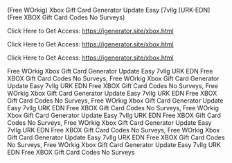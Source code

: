 (Free WOrkig) Xbox Gift Card Generator Update Easy [7vllg [URK-EDN] (Free XBOX Gift Card Codes No Surveys)

Click Here to Get Access: https://igenerator.site/xbox.html

Click Here to Get Access: https://igenerator.site/xbox.html

Click Here to Get Access: https://igenerator.site/xbox.html

 Free WOrkig Xbox Gift Card Generator Update Easy 7vllg URK EDN Free XBOX Gift Card Codes No Surveys, Free WOrkig Xbox Gift Card Generator Update Easy 7vllg URK EDN Free XBOX Gift Card Codes No Surveys, Free WOrkig Xbox Gift Card Generator Update Easy 7vllg URK EDN Free XBOX Gift Card Codes No Surveys, Free WOrkig Xbox Gift Card Generator Update Easy 7vllg URK EDN Free XBOX Gift Card Codes No Surveys, Free WOrkig Xbox Gift Card Generator Update Easy 7vllg URK EDN Free XBOX Gift Card Codes No Surveys, Free WOrkig Xbox Gift Card Generator Update Easy 7vllg URK EDN Free XBOX Gift Card Codes No Surveys, Free WOrkig Xbox Gift Card Generator Update Easy 7vllg URK EDN Free XBOX Gift Card Codes No Surveys, Free WOrkig Xbox Gift Card Generator Update Easy 7vllg URK EDN Free XBOX Gift Card Codes No Surveys
